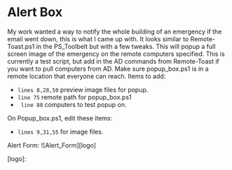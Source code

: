 # Alert Box

My work wanted a way to notify the whole building of an emergency if the email went down, this is what I came up with. It looks similar to Remote-Toast.ps1 in the PS_Toolbelt but with a few tweaks. This will popup a full screen image of the emergency on the remote computers specified. This is currently a test script, but add in the AD commands from Remote-Toast if you want to pull computers from AD. Make sure popup_box.ps1 is in a remote location that everyone can reach. Items to add: 
* `lines 8,28,50` preview image files for popup.
* `line 75` remote path for popup_box.ps1
* ` line 88` computers to test popup on.

On Popup_box.ps1, edit these items: 

* `lines 9,31,55` for image files.

Alert Form: 
![Alert_Form][logo]

[logo]: 
